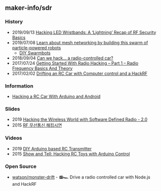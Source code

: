 ## maker-info/sdr


### History
- 2019/09/13 [Hacking LED Wristbands: A ‘Lightning’ Recap of RF Security Basics](https://blog.trendmicro.com/trendlabs-security-intelligence/hacking-led-wristbands-a-lightning-recap-of-rf-security-basics/)
- 2019/07/08 [Learn about mesh networking by building this swarm of particle-powered robots](https://blog.particle.io/2019/07/08/mesh-networking-swarm-robots/)
    - [DIY Swarmbots](https://makezine.com/projects/diy-swarmbots/)
- 2018/09/04 [Can we hack… a radio-controlled car?](https://hackspace.raspberrypi.org/articles/can-we-hack-a-radio-controlled-car)
- 2017/07/24 [Getting Started With Radio Hacking – Part 1 – Radio Frequency Basics And Theory](https://payatu.com/getting-started-with-radio-waves-hacking)
- 2017/02/02 [Drifting an RC Car with Computer control and a HackRF](https://www.rtl-sdr.com/drifting-an-rc-car-with-computer-control-and-a-hackrf/)


### Information
- [Hacking a RC Car With Arduino and Android](https://www.instructables.com/id/Hacking-a-RC-Car-With-Arduino-and-Android/)


### Slides
- 2019 [Hacking the Wireless World with Software Defined Radio - 2.0](https://www.blackhat.com/docs/asia-15/materials/asia-15-Seeber-Hacking-the-Wireless-World-With-Software-Defined-Radio-2.0.pdf0)
- 2015 [RF 무선통신 해킹시연](https://www.hackerschool.org/HardwareHacking/%EB%AC%B4%EC%84%A0%20%ED%95%B4%ED%82%B9%20-%20RF%20%EB%AC%B4%EC%84%A0%ED%86%B5%EC%8B%A0%20%ED%95%B4%ED%82%B9%EC%8B%9C%EC%97%B0.pdf)

### Videos
- 2019 [DIY Arduino based RC Transmitter](https://www.youtube.com/watch?v=-BDCmwNssiw)
- 2015 [Show and Tell: Hacking RC Toys with Arduino Control](https://www.youtube.com/watch?v=WLTqqjvHCGA)


### Open Source
- [watson/monster-drift](https://github.com/watson/monster-drift) - 📻🏎 Drive a radio controlled car with Node.js and HackRF